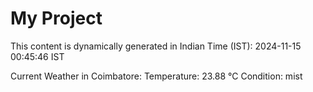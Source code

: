 # My Project

This content is dynamically generated in Indian Time (IST): 2024-11-15 00:45:46 IST


Current Weather in Coimbatore:
Temperature: 23.88 °C
Condition: mist
